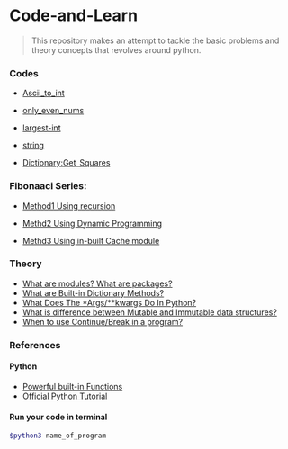 # Code-and-Learn

> This repository makes an attempt to tackle the basic problems and theory concepts that revolves around python.

### Codes

- [Ascii_to_int](./Codes/1.Ascii-to-int/ascii_to_int.py)

- [only_even_nums](./Codes/2.Even-only/only_even_nums.py)

- [largest-int](./Codes/3.Largest-int/largest_int.py)

- [string](./Codes/4.String-of-numbers/string.py)

- [Dictionary:Get_Squares](./Codes/6.Dictionary/2.get_squares.py)



### Fibonaaci Series:
- [Method1 Using recursion](./Codes/5.Fibonacci/1.fibonacci.py)

- [Methd2 Using Dynamic Programming](./Codes/5.Fibonacci/2.fibonacci.py)

- [Methd3 Using in-built Cache module](./Codes/5.Fibonacci/3.fibonacci.py)

### Theory

- [What are modules? What are packages?](./Theory/modules&packages.md)
- [What are Built-in Dictionary Methods?](./Codes/6.Dictionary/dictionary.md)
- [What Does The *Args/**kwargs Do In Python?]()
- [What is difference between Mutable and Immutable data structures?]()
- [When to use Continue/Break in a program?]()



### References
#### Python
- [Powerful built-in Functions](https://docs.python.org/3/library/functions.html#built-in-functions)
- [Official Python Tutorial](https://docs.python.org/3/tutorial/index.html)


#### Run your code in terminal

```bash
$python3 name_of_program
```
